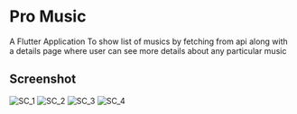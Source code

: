 # Pro Music

A Flutter Application To show list of musics by fetching from api along with a details page where user can see more details about any particular music

## Screenshot
 
 ![SC_1](https://github.com/sayan2107/music-pro/blob/master/Screenshots/Screenshot_2020-04-02-10-02-48-70_2d88a308ca01d24da1ef0e11eebbef05.jpg)
 ![SC_2](https://github.com/sayan2107/music-pro/blob/master/Screenshots/Screenshot_2020-04-02-10-03-04-24_2d88a308ca01d24da1ef0e11eebbef05.jpg)
 ![SC_3](https://github.com/sayan2107/music-pro/blob/master/Screenshots/Screenshot_2020-04-02-10-03-13-38_2d88a308ca01d24da1ef0e11eebbef05.jpg)
 ![SC_4](https://github.com/sayan2107/music-pro/blob/master/Screenshots/Screenshot_2020-04-02-10-03-17-70_2d88a308ca01d24da1ef0e11eebbef05.jpg)

